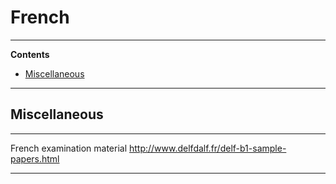 # French

---

**Contents**

- [Miscellaneous](French.md#miscellaneous)

---

## Miscellaneous

---

French examination material
http://www.delfdalf.fr/delf-b1-sample-papers.html

---
